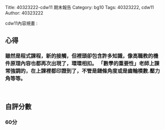 Title: 40323222-cdw11 期末報告
Category: bg10
Tags: 40323222, cdw11
Author: 40323222

cdw11內容規畫 :  
<!-- PELICAN_END_SUMMARY -->
<h2>心得</h2>
<h3>雖然是程式課程，新的接觸，但裡頭卻包含許多知識，像高職教的機件原理內容也都再次出現了，環環相扣。
「數學的重要性」老師上課常強調的，在上課裡都印證到了，不管是鏈條角度或是齒輪模數.壓力角等等。</h3>
<br/>
<h2>自評分數</h2>
<h3>60分</h3>